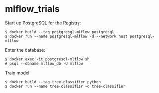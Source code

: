 # mlflow_trials
Start up PostgreSQL for the Registry:
```
$ docker build --tag postgresql-mlflow postgresql 
$ docker run --name postgresql-mlflow -d --network host postgresql-mlflow 
```
Enter the database:
```
$ docker exec -it postgresql-mlflow sh
# psql --dbname mlflow_db -U mlflow
```
Train model
```
$ docker build --tag tree-classifier python
$ docker run --name tree-classifier -d tree-classifier 
```
